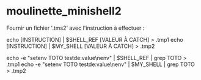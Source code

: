 # moulinette_minishell2

Fournir un fichier '.tms2' avec l'instruction à effectuer :

echo [INSTRUCTION] | $SHELL_REF [VALEUR À CATCH] > .tmp1
echo [INSTRUCTION] | $MY_SHELL [VALEUR À CATCH] > .tmp2

echo -e "setenv TOTO testde:value\nenv" | $SHELL_REF | grep TOTO > .tmp1
echo -e "setenv TOTO testde:value\nenv" | $MY_SHELL | grep TOTO > .tmp2
